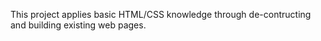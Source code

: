This project applies basic HTML/CSS knowledge through de-contructing and building existing web pages.
